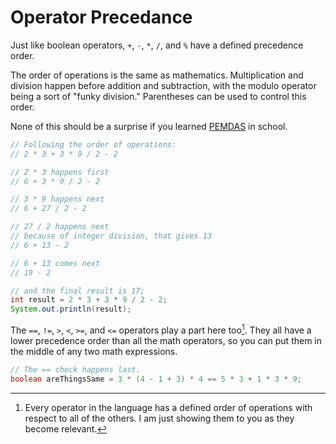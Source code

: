# Operator Precedance

Just like boolean operators, `+`, `-`, `*`, `/`, and `%` have a defined precedence order.

The order of operations is the same as mathematics. Multiplication and division happen before
addition and subtraction, with the modulo operator being a sort of "funky division."
Parentheses can be used to control this order.

None of this should be a surprise if you learned [PEMDAS](https://www.khanacademy.org/math/cc-seventh-grade-math/cc-7th-negative-numbers-multiply-and-divide/cc-7th-order-of-operations/v/introduction-to-order-of-operations) in school.

```java
// Following the order of operations:
// 2 * 3 + 3 * 9 / 2 - 2

// 2 * 3 happens first
// 6 + 3 * 9 / 2 - 2

// 3 * 9 happens next
// 6 + 27 / 2 - 2

// 27 / 2 happens next
// because of integer division, that gives 13 
// 6 + 13 - 2

// 6 + 13 comes next
// 19 - 2

// and the final result is 17;
int result = 2 * 3 + 3 * 9 / 2 - 2;
System.out.println(result);
```

The `==`, `!=`, `>`, `<`, `>=`, and `<=` operators play a part here too[^theyalldo]. They all have a lower precedence order than all the math operators, so you can
put them in the middle of any two math expressions.

```java
// The == check happens last.
boolean areThingsSame = 3 * (4 - 1 + 3) * 4 == 5 * 3 + 1 * 3 * 9;
```

[^theyalldo]: Every operator in the language has a defined order of operations with respect to all of the others. I am just showing them to you as they become relevant.
